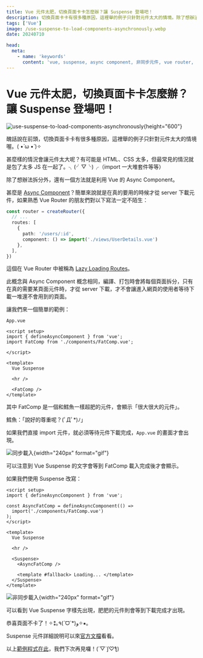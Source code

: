 ```yaml
---
title: Vue 元件太肥，切換頁面卡卡怎麼辦？讓 Suspense 登場吧！
description: 切換頁面卡卡有很多種原因，這裡舉的例子只針對元件太大的情境。除了想辦法拆分外，還有一個方法就是利用 Vue 的 Async Component。
tags: ['Vue']
image: /use-suspense-to-load-components-asynchronously.webp
date: 20240710

head:
  meta:
    - name: 'keywords'
      content: 'vue, suspense, async component, 非同步元件, vue router, lazy loading routes'
---
```


# Vue 元件太肥，切換頁面卡卡怎麼辦？讓 Suspense 登場吧！

![use-suspense-to-load-components-asynchronously](/use-suspense-to-load-components-asynchronously.webp){height="600"}

醜話說在前頭，切換頁面卡卡有很多種原因，這裡舉的例子只針對元件太大的情境喔。( •̀ ω •́ )✧

甚麼樣的情況會讓元件太大呢？有可能是 HTML、CSS 太多，但最常見的情況就是包了太多 JS 在一起了。╮(╯▽╰)╭（import 一大堆套件等等）

除了想辦法拆分外，還有一個方法就是利用 Vue 的 Async Component。

甚麼是 [Async Component](https://vuejs.org/guide/components/async)？簡單來說就是在真的要用的時候才從 server 下載元件，如果熟悉 Vue Router 的朋友們對以下寫法一定不陌生：

```ts
const router = createRouter({
  // ...
  routes: [
    { 
      path: '/users/:id', 
      component: () => import('./views/UserDetails.vue') 
    },
  ],
})
```

這個在 Vue Router 中被稱為 [Lazy Loading Routes](https://router.vuejs.org/guide/advanced/lazy-loading.html)。

此概念與 Async Component 概念相同，編譯、打包時會將每個頁面拆分，只有在真的需要某頁面元件時，才從 server 下載，才不會讓進入網頁的使用者等待下載一堆還不會用到的頁面。

讓我們來一個簡單的範例：

`App.vue`

```vue
<script setup>
import { defineAsyncComponent } from 'vue';
import FatComp from './components/FatComp.vue';

</script>

<template>
  Vue Suspense

  <hr />

  <FatComp />
</template>

```

其中 FatComp 是一個和鱈魚一樣超肥的元件，會顯示「很大很大的元件」。

鱈魚：「說好的尊重呢？(ﾟДﾟ*)ﾉ」

如果我們直接 import 元件，就必須等待元件下載完成，`App.vue` 的畫面才會出現。

![同步載入](/use-suspense-to-load-components-asynchronously/sync.gif){width="240px" format="gif"}

可以注意到 Vue Suspense 的文字會等到 FatComp 載入完成後才會顯示。

如果我們使用 Suspense 改寫：

```vue
<script setup>
import { defineAsyncComponent } from 'vue';

const AsyncFatComp = defineAsyncComponent(() =>
  import('./components/FatComp.vue')
);
</script>

<template>
  Vue Suspense

  <hr />

  <Suspense>
    <AsyncFatComp />

    <template #fallback> Loading... </template>
  </Suspense>
</template>
```

![非同步載入](/use-suspense-to-load-components-asynchronously/async.gif){width="240px" format="gif"}

可以看到 Vue Suspense 字樣先出現，肥肥的元件則會等到下載完成才出現。

恭喜頁面不卡了！✧⁑｡٩(ˊᗜˋ*)و✧⁕｡

Suspense 元件詳細說明可以來[官方文檔](https://cn.vuejs.org/guide/built-ins/suspense)看看。

以上[範例程式在此](https://stackblitz.com/edit/vue-suspense-cmte55?file=src%2FApp.vue&terminal=dev)，我們下次再見囉！(´▽`ʃ♡ƪ)
